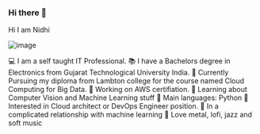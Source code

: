 ### Hi there 👋
Hi I am Nidhi

![image](https://user-images.githubusercontent.com/113211165/189439384-6de119fd-5661-4cf1-a0c6-33a04f73e9b2.png)

💻 I am a self taught IT Professional.
📚 I have a Bachelors degree in Electronics from Gujarat Technological University India.
📝 Currently Pursuing my diploma from Lambton college for the course named Cloud Computing for Big Data.
🔭 Working on AWS certifiation.
🌱 Learning about Computer Vision and Machine Learning stuff
🌟 Main languages: Python
🚩 Interested in Cloud architect or DevOps Engineer position.
💖 In a complicated relationship with machine learning 
🎵 Love metal, lofi, jazz and soft music



<!--
**NidhiModi2311/NidhiModi2311** is a ✨ _special_ ✨ repository because its `README.md` (this file) appears on your GitHub profile.

Here are some ideas to get you started:

- 🔭 I’m currently working on ...
- 🌱 I’m currently learning ...
- 👯 I’m looking to collaborate on ...
- 🤔 I’m looking for help with ...
- 💬 Ask me about ...
- 📫 How to reach me: ...
- 😄 Pronouns: ...
- ⚡ Fun fact: ...
-->
